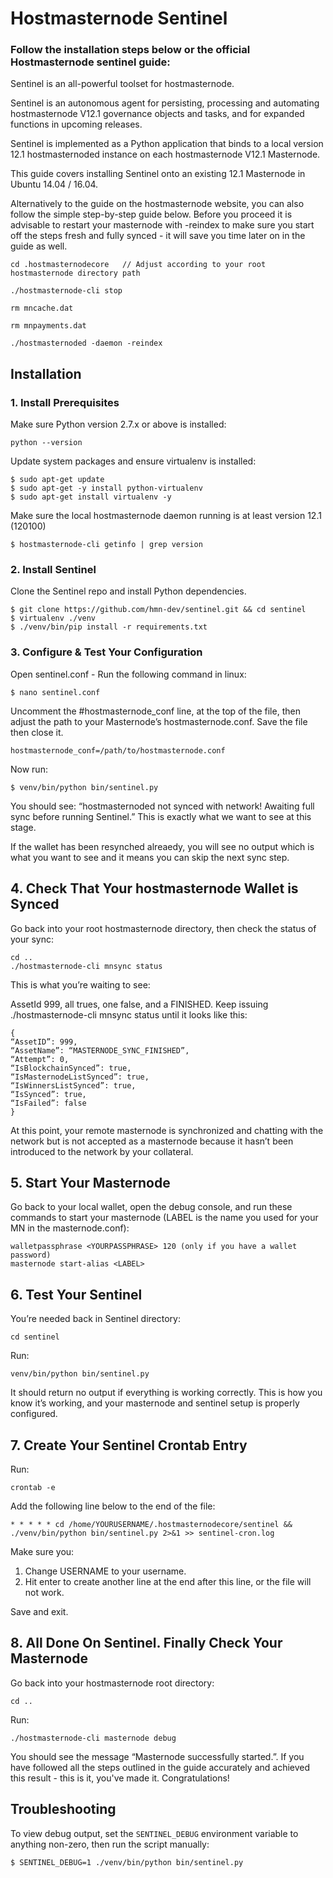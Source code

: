 # Hostmasternode Sentinel

### Follow the installation steps below or the official Hostmasternode sentinel guide: 


Sentinel is an all-powerful toolset for hostmasternode.

Sentinel is an autonomous agent for persisting, processing and automating hostmasternode V12.1 governance objects and tasks, and for expanded functions in upcoming releases.

Sentinel is implemented as a Python application that binds to a local version 12.1 hostmasternoded instance on each hostmasternode V12.1 Masternode.

This guide covers installing Sentinel onto an existing 12.1 Masternode in Ubuntu 14.04 / 16.04.

Alternatively to the guide on the hostmasternode website, you can also follow the simple step-by-step guide below. Before you proceed it is advisable to restart your masternode with -reindex to make sure you start off the steps fresh and fully synced - it will save you time later on in the guide as well.


    cd .hostmasternodecore   // Adjust according to your root hostmasternode directory path

    ./hostmasternode-cli stop

    rm mncache.dat

    rm mnpayments.dat

    ./hostmasternoded -daemon -reindex



## Installation

### 1. Install Prerequisites

Make sure Python version 2.7.x or above is installed:

    python --version

Update system packages and ensure virtualenv is installed:

    $ sudo apt-get update
    $ sudo apt-get -y install python-virtualenv
    $ sudo apt-get install virtualenv -y

Make sure the local hostmasternode daemon running is at least version 12.1 (120100)

    $ hostmasternode-cli getinfo | grep version

### 2. Install Sentinel

Clone the Sentinel repo and install Python dependencies.

    $ git clone https://github.com/hmn-dev/sentinel.git && cd sentinel
    $ virtualenv ./venv
    $ ./venv/bin/pip install -r requirements.txt


### 3. Configure & Test Your Configuration

Open sentinel.conf - Run the following command in linux:

    $ nano sentinel.conf

Uncomment the #hostmasternode_conf line, at the top of the file, then adjust the path to your Masternode’s hostmasternode.conf. Save the file then close it.

    hostmasternode_conf=/path/to/hostmasternode.conf

Now run:

    $ venv/bin/python bin/sentinel.py

You should see: “hostmasternoded not synced with network! Awaiting full sync before running Sentinel.”
This is exactly what we want to see at this stage.

If the wallet has been resynched alreaedy, you will see no output which is what you want to see and it means you can skip the next sync step.


## 4. Check That Your hostmasternode Wallet is Synced 

Go back into your root hostmasternode directory, then check the status of your sync:

    cd .. 
    ./hostmasternode-cli mnsync status


This is what you’re waiting to see:

AssetId 999, all trues, one false, and a FINISHED. Keep issuing ./hostmasternode-cli mnsync status until it looks like this:


    {
    “AssetID”: 999,
    “AssetName”: “MASTERNODE_SYNC_FINISHED”,
    “Attempt”: 0,
    “IsBlockchainSynced”: true,
    “IsMasternodeListSynced”: true,
    “IsWinnersListSynced”: true,
    “IsSynced”: true,
    “IsFailed”: false
    }
    
At this point, your remote masternode is synchronized and chatting with the network but is not accepted as a masternode because it hasn’t been introduced to the network by your collateral.


## 5. Start Your Masternode

 Go back to your local wallet, open the debug console, and run these commands to start your masternode (LABEL is the name you used for your MN in the masternode.conf):

    walletpassphrase <YOURPASSPHRASE> 120 (only if you have a wallet password)
    masternode start-alias <LABEL>


## 6. Test Your Sentinel

You’re needed back in Sentinel directory:

    cd sentinel

Run:

    venv/bin/python bin/sentinel.py

It should return no output if everything is working correctly. This is how you know it’s working, and your masternode and sentinel setup is properly configured.

## 7. Create Your Sentinel Crontab Entry

Run:

    crontab -e

Add the following line below to the end of the file:

    * * * * * cd /home/YOURUSERNAME/.hostmasternodecore/sentinel && ./venv/bin/python bin/sentinel.py 2>&1 >> sentinel-cron.log
    

Make sure you:

1) Change USERNAME to your username.
2) Hit enter to create another line at the end after this line, or the file will not work.

Save and exit.

## 8. All Done On Sentinel. Finally Check Your Masternode

Go back into your hostmasternode root directory:

    cd ..

Run:

    ./hostmasternode-cli masternode debug

You should see the message “Masternode successfully started.”. If you have followed all the steps outlined in the guide accurately and achieved this result - this is it, you've made it. Congratulations!

## Troubleshooting

To view debug output, set the `SENTINEL_DEBUG` environment variable to anything non-zero, then run the script manually:

    $ SENTINEL_DEBUG=1 ./venv/bin/python bin/sentinel.py

